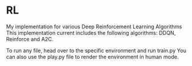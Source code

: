 # RL
My implementation for various Deep Reinforcement Learning Algorithms
This implementation current includes the following algorithms: DDQN, Reinforce and A2C.

To run any file, head over to the specific environment and run train.py
You can also use the play.py file to render the environment in human mode.
